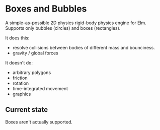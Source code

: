Boxes and Bubbles
=================


A simple-as-possible 2D physics rigid-body physics engine for Elm.
Supports only bubbles (circles) and boxes (rectangles).

It does this:

* resolve collisions between bodies of different mass and bounciness.
* gravity / global forces

It doesn't do:

* arbitrary polygons
* friction
* rotation
* time-integrated movement
* graphics

## Current state

Boxes aren't actually supported.